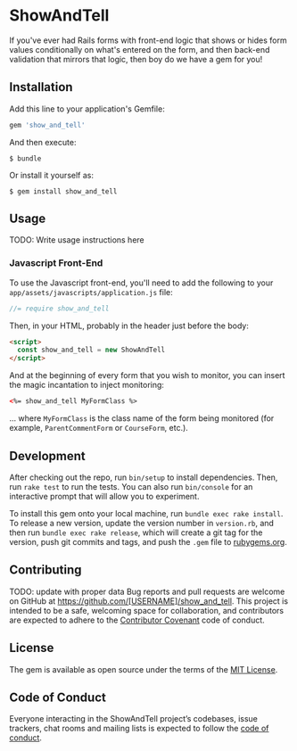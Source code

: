 # ShowAndTell

If you've ever had Rails forms with front-end logic that shows or hides form values conditionally on what's entered on the form, and then back-end validation that mirrors that logic, then boy do we have a gem for you!

## Installation

Add this line to your application's Gemfile:

```ruby
gem 'show_and_tell'
```

And then execute:

    $ bundle

Or install it yourself as:

    $ gem install show_and_tell

## Usage

TODO: Write usage instructions here

### Javascript Front-End

To use the Javascript front-end, you'll need to add the following to your `app/assets/javascripts/application.js` file:

```javascript
//= require show_and_tell
```

Then, in your HTML, probably in the header just before the body:

```html
<script> 
  const show_and_tell = new ShowAndTell
</script>
```

And at the beginning of every form that you wish to monitor, you can insert the magic incantation to inject monitoring:

```html
<%= show_and_tell MyFormClass %>
```

... where `MyFormClass` is the class name of the form being monitored (for example, `ParentCommentForm` or `CourseForm`, etc.).

## Development

After checking out the repo, run `bin/setup` to install dependencies. Then, run `rake test` to run the tests. You can also run `bin/console` for an interactive prompt that will allow you to experiment.

To install this gem onto your local machine, run `bundle exec rake install`. To release a new version, update the version number in `version.rb`, and then run `bundle exec rake release`, which will create a git tag for the version, push git commits and tags, and push the `.gem` file to [rubygems.org](https://rubygems.org).

## Contributing

TODO: update with proper data
Bug reports and pull requests are welcome on GitHub at https://github.com/[USERNAME]/show_and_tell. This project is intended to be a safe, welcoming space for collaboration, and contributors are expected to adhere to the [Contributor Covenant](http://contributor-covenant.org) code of conduct.

## License

The gem is available as open source under the terms of the [MIT License](https://opensource.org/licenses/MIT).

## Code of Conduct

Everyone interacting in the ShowAndTell project’s codebases, issue trackers, chat rooms and mailing lists is expected to follow the [code of conduct](https://github.com/[USERNAME]/show_and_tell/blob/master/CODE_OF_CONDUCT.md).
